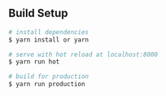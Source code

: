 ## Build Setup

``` bash
# install dependencies
$ yarn install or yarn

# serve with hot reload at localhost:8000
$ yarn run hot

# build for production
$ yarn run production

```
